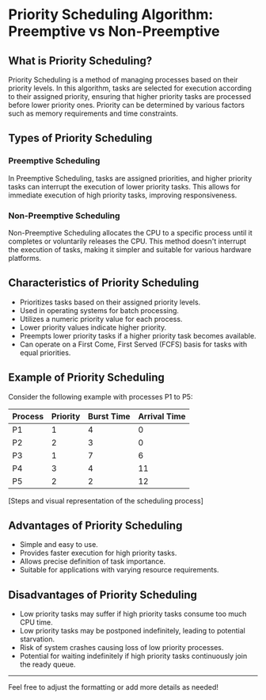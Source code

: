 # Priority Scheduling Algorithm: Preemptive vs Non-Preemptive

## What is Priority Scheduling?

Priority Scheduling is a method of managing processes based on their priority levels. In this algorithm, tasks are selected for execution according to their assigned priority, ensuring that higher priority tasks are processed before lower priority ones. Priority can be determined by various factors such as memory requirements and time constraints.

## Types of Priority Scheduling

### Preemptive Scheduling

In Preemptive Scheduling, tasks are assigned priorities, and higher priority tasks can interrupt the execution of lower priority tasks. This allows for immediate execution of high priority tasks, improving responsiveness.

### Non-Preemptive Scheduling

Non-Preemptive Scheduling allocates the CPU to a specific process until it completes or voluntarily releases the CPU. This method doesn't interrupt the execution of tasks, making it simpler and suitable for various hardware platforms.

## Characteristics of Priority Scheduling

- Prioritizes tasks based on their assigned priority levels.
- Used in operating systems for batch processing.
- Utilizes a numeric priority value for each process.
- Lower priority values indicate higher priority.
- Preempts lower priority tasks if a higher priority task becomes available.
- Can operate on a First Come, First Served (FCFS) basis for tasks with equal priorities.

## Example of Priority Scheduling

Consider the following example with processes P1 to P5:

| Process | Priority | Burst Time | Arrival Time |
|---------|----------|------------|--------------|
| P1      | 1        | 4          | 0            |
| P2      | 2        | 3          | 0            |
| P3      | 1        | 7          | 6            |
| P4      | 3        | 4          | 11           |
| P5      | 2        | 2          | 12           |

[Steps and visual representation of the scheduling process]

## Advantages of Priority Scheduling

- Simple and easy to use.
- Provides faster execution for high priority tasks.
- Allows precise definition of task importance.
- Suitable for applications with varying resource requirements.

## Disadvantages of Priority Scheduling

- Low priority tasks may suffer if high priority tasks consume too much CPU time.
- Low priority tasks may be postponed indefinitely, leading to potential starvation.
- Risk of system crashes causing loss of low priority processes.
- Potential for waiting indefinitely if high priority tasks continuously join the ready queue.

---

Feel free to adjust the formatting or add more details as needed!

